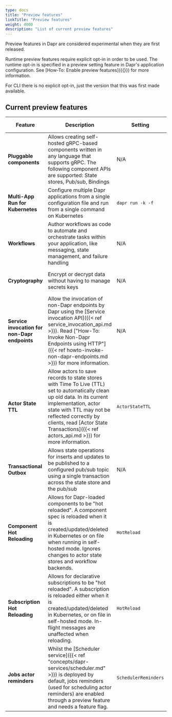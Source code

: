 ```yaml
---
type: docs
title: "Preview features"
linkTitle: "Preview features"
weight: 4000
description: "List of current preview features"
---
```

Preview features in Dapr are considered experimental when they are first released.

Runtime preview features require explicit opt-in in order to be used. The runtime opt-in is specified in a preview setting feature in Dapr's application configuration. See [How-To: Enable preview features]({{<ref preview-features>}}) for more information.

For CLI there is no explicit opt-in, just the version that this was first made available.

## Current preview features

| Feature | Description | Setting | Documentation | Version introduced |
| --- | --- | --- | --- | --- |
| **Pluggable components** | Allows creating self-hosted gRPC-based components written in any language that supports gRPC. The following component APIs are supported: State stores, Pub/sub, Bindings | N/A | [Pluggable components concept]({{<ref "components-concept#pluggable-components" >}})| v1.9  |
| **Multi-App Run for Kubernetes** | Configure multiple Dapr applications from a single configuration file and run from a single command on Kubernetes | `dapr run -k -f` | [Multi-App Run]({{< ref multi-app-dapr-run.md >}}) | v1.12 |
| **Workflows** | Author workflows as code to automate and orchestrate tasks within your application, like messaging, state management, and failure handling | N/A | [Workflows concept]({{< ref "components-concept#workflows" >}})| v1.10  |
| **Cryptography** | Encrypt or decrypt data without having to manage secrets keys  | N/A | [Cryptography concept]({{< ref "components-concept#cryptography" >}})| v1.11  |
| **Service invocation for non-Dapr endpoints** | Allow the invocation of non-Dapr endpoints by Dapr using the [Service invocation API]({{< ref service_invocation_api.md >}}). Read ["How-To: Invoke Non-Dapr Endpoints using HTTP"]({{< ref howto-invoke-non-dapr-endpoints.md >}}) for more information. | N/A | [Service invocation API]({{< ref service_invocation_api.md >}}) | v1.11  |
| **Actor State TTL** | Allow actors to save records to state stores with Time To Live (TTL) set to automatically clean up old data. In its current implementation, actor state with TTL may not be reflected correctly by clients, read [Actor State Transactions]({{< ref actors_api.md >}}) for more information. | `ActorStateTTL` | [Actor State Transactions]({{< ref actors_api.md >}}) | v1.11  |
| **Transactional Outbox** | Allows state operations for inserts and updates to be published to a configured pub/sub topic using a single transaction across the state store and the pub/sub | N/A | [Transactional Outbox Feature]({{< ref howto-outbox.md >}}) | v1.12  |
| **Component Hot Reloading** | Allows for Dapr-loaded components to be "hot reloaded". A component spec is reloaded when it is created/updated/deleted in Kubernetes or on file when running in self-hosted mode. Ignores changes to actor state stores and workflow backends. | `HotReload`| [Hot Reloading]({{< ref components-concept.md >}}) | v1.13  |
| **Subscription Hot Reloading** | Allows for declarative subscriptions to be "hot reloaded". A subscription is reloaded either when it is created/updated/deleted in Kubernetes, or on file in self-hosted mode. In-flight messages are unaffected when reloading. | `HotReload`| [Hot Reloading]({{< ref "subscription-methods.md#declarative-subscriptions" >}}) | v1.14  |
| **Jobs actor reminders** | Whilst the [Scheduler service]({{< ref "concepts/dapr-services/scheduler.md" >}}) is deployed by default, jobs reminders (used for scheduling actor reminders) are enabled through a preview feature and needs a feature flag. | `SchedulerReminders`| [Jobs reminders]({{< ref "scheduler-overview.md#jobs-reminders" >}}) | v1.14  |
